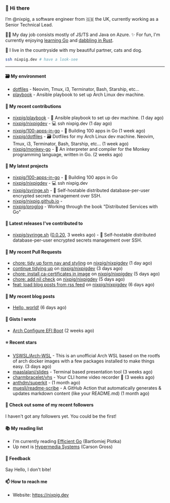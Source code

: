### 🐽 Hi there

I’m @nixpig, a software engineer from 🇬🇧 the UK, currently working as a Senior Technical Lead.

👨‍💻 My day job consists mostly of JS/TS and Java on Azure. ✨ For fun, I'm currently enjoying [learning Go](https://github.com/nixpig?tab=repositories&q=&type=public&language=go&sort=) and [dabbling in Rust](https://github.com/nixpig?tab=repositories&q=&type=public&language=rust&sort=). 

🏡 I live in the countryside with my beautiful partner, cats and dog.

```bash
ssh nixpig.dev # have a look-see
```

--- 

#### 🗃️ My environment
- [dotfiles](https://github.com/nixpig/dotfiles) - Neovim, Tmux, i3, Terminator, Bash, Starship, etc...
- [playbook](https://github.com/nixpig/playbook) - Ansible playbook to set up Arch Linux dev machine.

#### 👷 My recent contributions

- [nixpig/playbook](https://github.com/nixpig/playbook) - 📑 Ansible playbook to set up dev machine. (1 day ago)
- [nixpig/nixpigdev](https://github.com/nixpig/nixpigdev) - 💻️ ssh nixpig.dev (1 day ago)
- [nixpig/100-apps-in-go](https://github.com/nixpig/100-apps-in-go) - 💯 Building 100 apps in Go (1 week ago)
- [nixpig/dotfiles](https://github.com/nixpig/dotfiles) - 🗃️ Dotfiles for my Arch Linux dev machine. Neovim, Tmux, i3, Terminator, Bash, Starship, etc... (1 week ago)
- [nixpig/monkey-go](https://github.com/nixpig/monkey-go) - 🐒 An interpreter and compiler for the Monkey programming language, written in Go.  (2 weeks ago)

#### 🌱 My latest projects

- [nixpig/100-apps-in-go](https://github.com/nixpig/100-apps-in-go) - 💯 Building 100 apps in Go
- [nixpig/nixpigdev](https://github.com/nixpig/nixpigdev) - 💻️ ssh nixpig.dev
- [nixpig/syringe.sh](https://github.com/nixpig/syringe.sh) - 🔐 Self-hostable distributed database-per-user encrypted secrets management over SSH.
- [nixpig/nixpig.github.io](https://github.com/nixpig/nixpig.github.io) - 
- [nixpig/proglog](https://github.com/nixpig/proglog) - Working through the book &#34;Distributed Services with Go&#34;


#### 🔭 Latest releases I've contributed to

- [nixpig/syringe.sh](https://github.com/nixpig/syringe.sh) ([0.0.20](https://github.com/nixpig/syringe.sh/releases/tag/0.0.20), 3 weeks ago) - 🔐 Self-hostable distributed database-per-user encrypted secrets management over SSH.

#### 🔨 My recent Pull Requests

- [chore: tidy up form nav and styling](https://github.com/nixpig/nixpigdev/pull/12) on [nixpig/nixpigdev](https://github.com/nixpig/nixpigdev) (1 day ago)
- [continue tidying up](https://github.com/nixpig/nixpigdev/pull/11) on [nixpig/nixpigdev](https://github.com/nixpig/nixpigdev) (3 days ago)
- [chore: install ca-certificates in image](https://github.com/nixpig/nixpigdev/pull/10) on [nixpig/nixpigdev](https://github.com/nixpig/nixpigdev) (5 days ago)
- [chore: add nil check](https://github.com/nixpig/nixpigdev/pull/9) on [nixpig/nixpigdev](https://github.com/nixpig/nixpigdev) (5 days ago)
- [feat: load blog posts from rss feed](https://github.com/nixpig/nixpigdev/pull/8) on [nixpig/nixpigdev](https://github.com/nixpig/nixpigdev) (6 days ago)

#### 📜 My recent blog posts

- [Hello, world!](https://medium.com/@nixpig/hello-world-a1748c140e5a?source=rss-6adcb4b40ca1------2) (6 days ago)


#### 📓 Gists I wrote

- [Arch Configure EFI Boot](https://gist.github.com/b62226f4e30d31371df283e93db7ce65) (2 weeks ago)

#### ⭐ Recent stars

- [VSWSL/Arch-WSL](https://github.com/VSWSL/Arch-WSL) - This is an unofficial Arch WSL based on the rootfs of arch docker images with a few packages installed to make things easy. (3 days ago)
- [maaslalani/slides](https://github.com/maaslalani/slides) - Terminal based presentation tool (3 weeks ago)
- [charmbracelet/vhs](https://github.com/charmbracelet/vhs) - Your CLI home video recorder 📼 (3 weeks ago)
- [anthdm/superkit](https://github.com/anthdm/superkit) -  (1 month ago)
- [muesli/readme-scribe](https://github.com/muesli/readme-scribe) - A GitHub Action that automatically generates &amp; updates markdown content (like your README.md) (1 month ago)

#### 👯 Check out some of my recent followers

I haven't got any followers yet. You could be the first!

#### 📚️ My reading list
- I'm currently reading [Efficient Go](https://www.oreilly.com/library/view/efficient-go/9781098105709/) (Bartlomiej Plotka)
- Up next is [Hypermedia Systems](https://hypermedia.systems/) (Carson Gross)

#### 💬 Feedback

Say Hello, I don't bite!

#### 📫 How to reach me

- Website: https://nixpig.dev
